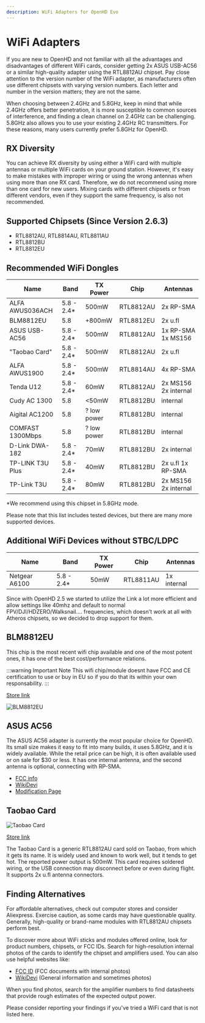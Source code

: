 ```yaml
---
description: WiFi Adapters for OpenHD Evo
---
```


# WiFi Adapters

If you are new to OpenHD and not familiar with all the advantages and disadvantages of different WiFi cards, consider getting 2x ASUS USB-AC56 or a similar high-quality adapter using the RTL8812AU chipset. Pay close attention to the version number of the WiFi adapter, as manufacturers often use different chipsets with varying version numbers. Each letter and number in the version matters; they are not the same.

When choosing between 2.4GHz and 5.8GHz, keep in mind that while 2.4GHz offers better penetration, it is more susceptible to common sources of interference, and finding a clean channel on 2.4GHz can be challenging. 5.8GHz also allows you to use your existing 2.4GHz RC transmitters. For these reasons, many users currently prefer 5.8GHz for OpenHD.

## RX Diversity

You can achieve RX diversity by using either a WiFi card with multiple antennas or multiple WiFi cards on your ground station. However, it's easy to make mistakes with improper wiring or using the wrong antennas when using more than one RX card. Therefore, we do not recommend using more than one card for new users. Mixing cards with different chipsets or from different vendors, even if they support the same frequency, is also not recommended.

## Supported Chipsets (Since Version 2.6.3)

- RTL8812AU, RTL8814AU, RTL8811AU
- RTL8812BU
- RTL8812EU

## Recommended WiFi Dongles

| Name | Band | TX Power | Chip | Antennas |
|------|------|----------|------|----------|
| ALFA AWUS036ACH | 5.8 - 2.4* | 500mW | RTL8812AU | 2x RP-SMA |
| BLM8812EU | 5.8 | +800mW | RTL8812EU | 2x u.fl |
| ASUS USB-AC56 | 5.8 - 2.4* | 500mW | RTL8812AU | 1x RP-SMA 1x MS156 |
| "Taobao Card" | 5.8 - 2.4* | 500mW | RTL8812AU | 2x u.fl |
| ALFA AWUS1900 | 5.8 - 2.4* | 500mW | RTL8814AU | 4x RP-SMA |
| Tenda U12 | 5.8 - 2.4* | 60mW | RTL8812AU | 2x MS156 2x internal |
| Cudy AC 1300 | 5.8 | &lt;50mW | RTL8812BU | internal |
| Aigital AC1200 | 5.8 | ? low power | RTL8812BU | internal |
| COMFAST 1300Mbps | 5.8 | ? low power | RTL8812BU | internal |
| D-Link DWA-182 | 5.8 - 2.4* | 70mW | RTL8812BU | 2x internal |
| TP-LINK T3U Plus | 5.8 - 2.4* | 40mW | RTL8812BU | 2x u.fl 1x RP-SMA |
| TP-Link T3U | 5.8 - 2.4* | 80mW | RTL8812BU | 2x MS156 2x internal |

*We recommend using this chipset in 5.8GHz mode.

Please note that this list includes tested devices, but there are many more supported devices.

## Additional WiFi Devices without STBC/LDPC

| Name | Band | TX Power | Chip | Antennas |
|------|------|----------|------|----------|
| Netgear A6100 | 5.8 - 2.4* | 50mW | RTL8811AU | 1x internal |

Since with OpenHD 2.5 we started to utilize the Link a lot more efficient and allow settings like 40mhz and default to normal FPV/DJI/HDZERO/Walksnail.... frequencies, which doesn't work at all with Atheros chipsets, so we decided to drop support for them.

## BLM8812EU

This chip is the most recent wifi chip available and one of the most potent ones, it has one of the best cost/performance relations.

:::warning Important Note
This wifi chip/module doesnt have FCC and CE certification to use or buy in EU so if you do that its within your own responsability.
:::

[Store link](https://es.aliexpress.com/item/1005007386940533.html?cn=e-c&af=%7B%22c%22%3A%228GUwguoP9hrel0fz1693862233%22%7D&aff_fcid=c17dec0d6db649df998a251cf12683a0-1741439858818-03617-_ol0Mdtc&aff_fsk=_ol0Mdtc&aff_platform=api-new-link-generate&sk=_ol0Mdtc&aff_trace_key=c17dec0d6db649df998a251cf12683a0-1741439858818-03617-_ol0Mdtc&terminal_id=b59d440c4b0e4e599065b35fb9f515c2&afSmartRedirect=y)

![BLM8812EU](/img/assets/EU_chip.jpg)

## ASUS AC56

The ASUS AC56 adapter is currently the most popular choice for OpenHD. Its small size makes it easy to fit into many builds, it uses 5.8GHz, and it is widely available. While the retail price can be high, it is often available used or on sale for $30 or less. It has one internal antenna, and the second antenna is optional, connecting with RP-SMA.

- [FCC info](https://fccid.io/MSQ-USBAC56)
- [WikiDevi](https://deviwiki.com/wiki/ASUS_USB-AC56)
- [Modification Page](https://forum.openhdfpv.org/t/asus-usb-ac56-wiring-antennas-etc/103)

## Taobao Card

![Taobao Card](/img/assets/taobaocard.jpg)

[Store link](https://a.aliexpress.com/_rIjofM)

The Taobao Card is a generic RTL8812AU card sold on Taobao, from which it gets its name. It is widely used and known to work well, but it tends to get hot. The reported power output is 500mW. This card requires soldered wiring, or the USB connection may disconnect before or even during flight. It supports 2x u.fl antenna connectors.

## Finding Alternatives

For affordable alternatives, check out computer stores and consider Aliexpress. Exercise caution, as some cards may have questionable quality. Generally, high-quality or brand-name modules with RTL8812AU chipsets perform best.

To discover more about WiFi sticks and modules offered online, look for product numbers, chipsets, or FCC IDs. Search for high-resolution internal photos of the cards to identify the chipset and amplifiers used. You can also use helpful websites like:

- [FCC ID](https://fccid.io/) (FCC documents with internal photos)
- [WikiDevi](https://wikidevi.com/wiki/) (General information and sometimes photos)

When you find photos, search for the amplifier numbers to find datasheets that provide rough estimates of the expected output power.

Please consider reporting your findings if you've tried a WiFi card that is not listed here.